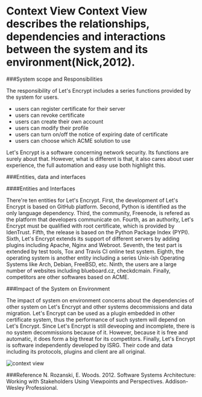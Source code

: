 Context View
Context View describes the relationships, dependencies and interactions between the system and its environment(Nick,2012). 
===========================
###System scope and Responsibilities

The responsibility of Let's Encrypt includes a series functions provided by the system for users.

- users can register certificate for their server
- users can revoke certificate
- users can create their own account  
- users can modify their profile
- users can turn on/off the notice of expiring date of certificate 
- users can choose which ACME solution to use

Let's Encrypt is a software concerning network security. Its functions are surely about that. However, what is different is that, it also cares about user experience, the full automation and easy use both highlight this.

###Entities, data and interfaces

####Entities and Interfaces

There're ten entities for Let's Encrypt. 
First, the development of Let's Encrypt is based on GitHub platform. Second, Python is identified as the only language dependency.
Third, the community, Freenode, is refered as the platform that developers communicate on. Fourth, as an authority,  Let's Encrypt must be qualified with root certificate, which is provided by IdenTrust. Fifth, the release is based on the Python Package Index (PYPI).  Sixth, Let's Encrypt extends its support of different servers by adding plugins including Apache, Nginx and Webroot. Seventh, the test part is extended by test tools, Tox and Travis CI online test system. Eighth, the operating system is another entity including a series Unix-ish Operating Systems like Arch, Debian, FreeBSD, etc. Ninth, the users are a large number of websites including blueboard.cz, checkdcmain. Finally, competitors are other softwares based on ACME.

###Impact of the System on Environment

The impact of system on environment concerns about the dependencies of other system on Let's Encrypt and other systems decommissions and data migration. Let's Encrypt can be used as a plugin embedded in other certificate system, thus the performance of such system will depend on Let's Encrypt. Since Let's Encrypt is still deveoping and incomplete, there is no system decommissions because of it. However, because it is free and automatic, it does form a big threat for its competitors. Finally, Let's Encrypt is software independently developed by ISRG. Their code and data including its protocols, plugins and client are all original.

![context view](https://github.com/delftswa2016/team-letsencrypt/blob/master/D1/contextview.png)

###Reference
N. Rozanski, E. Woods. 2012. Software Systems Architecture: Working with Stakeholders Using Viewpoints and Perspectives. Addison-Wesley Professional.
